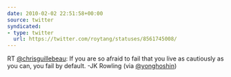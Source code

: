```yaml
---
date: 2010-02-02 22:51:58+00:00
source: twitter
syndicated:
- type: twitter
  url: https://twitter.com/roytang/statuses/8561745008/
---
```


RT [@chrisguillebeau](https://twitter.com/chrisguillebeau/): If you are so afraid to fail that you live as cautiously as you can, you fail by default. -JK Rowling (via [@yonghoshin](https://twitter.com/yonghoshin/))